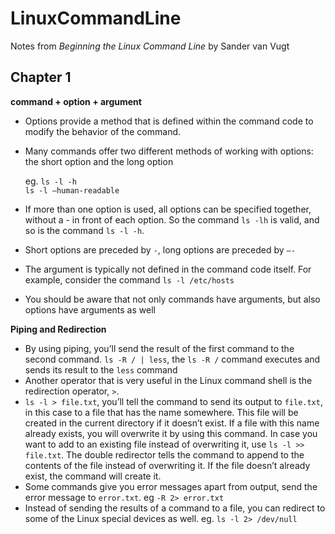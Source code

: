 # LinuxCommandLine

Notes from *Beginning the Linux Command Line* by Sander van Vugt

## Chapter 1

**command + option + argument**
- Options provide a method that is defined within the command code to modify the behavior of the command.
- Many commands offer two different methods of working with options: the short option and the long option
	
  eg. `ls -l -h`  
     	`ls -l —human-readable`
- If more than one option is used, all options can be specified together, without a - in front of each option. So the command `ls -lh` is valid, and so is the command `ls -l -h`.
- Short options are preceded by `-`, long options are preceded by `—-`
- The argument is typically not defined in the command code itself. For example, consider the command `ls -l /etc/hosts`
- You should be aware that not only commands have arguments, but also options have arguments as well

**Piping and Redirection**
- By using piping, you’ll send the result of the first command to the second command. `ls -R / | less`, the `ls -R /` command executes and sends its result to the `less` command
- Another operator that is very useful in the Linux command shell is the redirection operator, `>`.
- `ls -l > file.txt`, you’ll tell the command to send its output to `file.txt`, in this case to a file that has the name somewhere. This file will be created in the current directory if it doesn’t exist. If a file with this name already exists, you will overwrite it by using this command. In case you want to add to an existing file instead of overwriting it, use `ls -l >> file.txt`. The double redirector tells the command to append to the contents of the file instead of overwriting it. If the file doesn’t already exist, the command will create it.
- Some commands give you error messages apart from output, send the error message to `error.txt`. eg `-R 2> error.txt`
- Instead of sending the results of a command to a file, you can redirect to some of the Linux special devices as well. eg. `ls -l 2> /dev/null`
